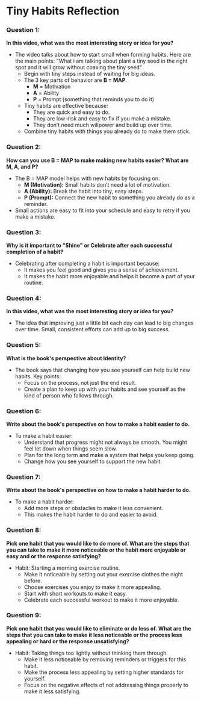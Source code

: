 # Tiny Habits Reflection

### Question 1:
**In this video, what was the most interesting story or idea for you?**

- The video talks about how to start small when forming habits. Here are the main points:
    "What i am talking about plant a tiny seed in the right spot and it will grow without coaxing the tiny seed"
  - Begin with tiny steps instead of waiting for big ideas.
  - The 3 key parts of behavior are **B = MAP**.
    - **M** = Motivation
    - **A** = Ability
    - **P** = Prompt (something that reminds you to do it)
  - Tiny habits are effective because:
    - They are quick and easy to do.
    - They are low-risk and easy to fix if you make a mistake.
    - They don’t need much willpower and build up over time.
  - Combine tiny habits with things you already do to make them stick.

### Question 2:
**How can you use B = MAP to make making new habits easier? What are M, A, and P?**

- The B = MAP model helps with new habits by focusing on:
  - **M (Motivation):** Small habits don’t need a lot of motivation.
  - **A (Ability):** Break the habit into tiny, easy steps.
  - **P (Prompt):** Connect the new habit to something you already do as a reminder.
- Small actions are easy to fit into your schedule and easy to retry if you make a mistake.

### Question 3:
**Why is it important to "Shine" or Celebrate after each successful completion of a habit?**

- Celebrating after completing a habit is important because:
  - It makes you feel good and gives you a sense of achievement.
  - It makes the habit more enjoyable and helps it become a part of your routine.

### Question 4:
**In this video, what was the most interesting story or idea for you?**

- The idea that improving just a little bit each day can lead to big changes over time. Small, consistent efforts can add up to big success.

### Question 5:
**What is the book's perspective about Identity?**

- The book says that changing how you see yourself can help build new habits. Key points:
  - Focus on the process, not just the end result.
  - Create a plan to keep up with your habits and see yourself as the kind of person who follows through.

### Question 6:
**Write about the book's perspective on how to make a habit easier to do.**

- To make a habit easier:
  - Understand that progress might not always be smooth. You might feel let down when things seem slow.
  - Plan for the long term and make a system that helps you keep going.
  - Change how you see yourself to support the new habit.

### Question 7:
**Write about the book's perspective on how to make a habit harder to do.**

- To make a habit harder:
  - Add more steps or obstacles to make it less convenient.
  - This makes the habit harder to do and easier to avoid.

### Question 8:
**Pick one habit that you would like to do more of. What are the steps that you can take to make it more noticeable or the habit more enjoyable or easy and or the response satisfying?**

- Habit: Starting a morning exercise routine.
  - Make it noticeable by setting out your exercise clothes the night before.
  - Choose exercises you enjoy to make it more appealing.
  - Start with short workouts to make it easy.
  - Celebrate each successful workout to make it more enjoyable.

### Question 9:
**Pick one habit that you would like to eliminate or do less of. What are the steps that you can take to make it less noticeable or the process less appealing or hard or the response unsatisfying?**

- Habit: Taking things too lightly without thinking them through.
  - Make it less noticeable by removing reminders or triggers for this habit.
  - Make the process less appealing by setting higher standards for yourself.
  - Focus on the negative effects of not addressing things properly to make it less satisfying.

